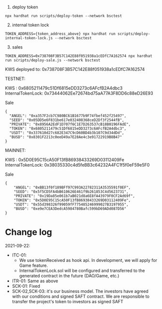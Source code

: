 


1. deploy token
```
npx hardhat run scripts/deploy-token --network bsctest

```
2. internal token lock
```
TOKEN_ADDRESS={token_address_above} npx hardhat run scripts/deploy-internal-token-lock.js --network bsctest
```

3. sales
```
TOKEN_ADDRESS=0x738708F3B57C142E88f051938a1cEDfC7A162574 npx hardhat run scripts/deploy-sale.js --network bsctest

```



KWS deployed to: 0x738708F3B57C142E88f051938a1cEDfC7A162574



TESTNET:


KWS              : 0x6805211479c51Df6815eDD3273c6AFcfB2A4dbc3
InternalTokenLock: 0x73444062Ee72674bd75aA77A3F8DD6c88eD26E93

Sale
```
{
  "ANGEL": "0xa357F2cb7C980BC61B1677b9F74fbef452f25497",
  "SEED": "0x05DD5e6F831be617e032408368ceD2Df3f2544fB",
  "PRIVATE": "0x8956A2EdF1D707f6C1E7D263537cB18B0196FAdE",
  "TOKEN": "0x6805211479c51Df6815eDD3273c6AFcfB2A4dbc3",
  "USDT": "0x337610d27c682E347C9cD60BD4b3b107C9d34dDd",
  "BUSD": "0x8301F2213c0eeD49a7E28Ae4c3e91722919B8B47"
}
```




MAINNET:

KWS              : 0x5D0E95C15cA50F13fB86938433269D03112409Fe
InternalTokenLock: 0x38035330c4d5feBB3c64232A4FC1f5f0eF59e5F0

Sale
```
{
    "ANGEL": "0xBB13f0f189BFf97C993A22782311A3535591f0EF",
    "SEED": "0x5f5CD5FA4bB610626E461f9b261853C4d5623731",
    "PRIVATE": "0x19Da85e061b7aB021d8a6E8fA43979F0CF2Ad69f",
    "TOKEN": "0x5D0E95C15cA50F13fB86938433269D03112409Fe",
    "USDT": "0x55d398326f99059fF775485246999027B3197955",
    "BUSD": "0xe9e7CEA3DedcA5984780Bafc599bD69ADd087D56"
}
```


# Change log
2021-09-22:
- ITC-01: 
  - We use tokenReceived as hook api. In development, we will apply for Game feature.
  - InternalTokenLock.sol will be configured and transferred to the generated contract in the future (DAO/Game, etc.)
- ITR-01: Same as above
- SCK-01: Fixed
- SCK-02,SCK-03: it's our business model. The investors have agreed with our conditions and signed SAFT contract. We are responsible to transfer the project's token to investors as signed SAFT


